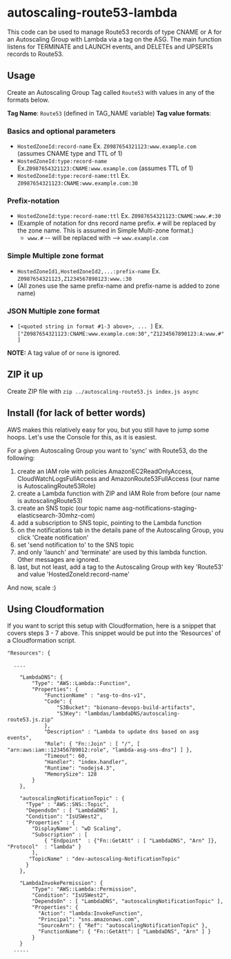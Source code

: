# autoscaling-route53-lambda
This code can be used to manage Route53 records of type CNAME or A for an Autoscaling Group with Lambda via a tag on the ASG. 
The main function listens for TERMINATE and LAUNCH events, and DELETEs and UPSERTs records to Route53.


## Usage
Create an Autoscaling Group Tag called `Route53` with values in any of the formats below. 

**Tag Name**:  `Route53` (defined in TAG_NAME variable)
**Tag value formats**:  
### **Basics and optional parameters**
  * `HostedZoneId:record-name`            Ex. `Z0987654321123:www.example.com`          (assumes CNAME type and TTL of 1)
  * `HostedZoneId:type:record-name`       Ex.`Z0987654321123:CNAME:www.example.com`    (assumes TTL of 1)
  * `HostedZoneId:type:record-name:ttl`   Ex. `Z0987654321123:CNAME:www.example.com:30`

### **Prefix-notation**
  * `HostedZoneId:type:record-name:ttl`   Ex. `Z0987654321123:CNAME:www.#:30`
  * (Example of notation for dns record name prefix. `#` will be replaced by the zone name. This is assumed in Simple Multi-zone format.)
    * `www.#`  -- will be replaced with --> `www.example.com`

### **Simple Multiple zone format**
  * `HostedZoneId1,HostedZoneId2,...:prefix-name`    Ex. `Z0987654321123,Z1234567890123:www.:30`
  * (All zones use the same prefix-name and prefix-name is added to zone name)

### **JSON Multiple zone format**
  * `[<quoted string in format #1-3 above>, ... ]`   Ex. `["Z0987654321123:CNAME:www.example.com:30","Z1234567890123:A:www.#"]`

  **NOTE:** A tag value of <empty string> or `none` is ignored.


## ZIP it up
Create ZIP file with `zip ../autoscaling-route53.js index.js async`
### 
## Install (for lack of better words)
AWS makes this relatively easy for you, but you still have to jump some hoops. Let's use the Console for this, as it is easiest. 

For a given Autoscaling Group you want to 'sync' with Route53, do the following:

1. create an IAM role with policies AmazonEC2ReadOnlyAccess, CloudWatchLogsFullAccess and AmazonRoute53FullAccess (our name is AutoscalingRoute53Role)
1. create a Lambda function with ZIP and IAM Role from before (our name is autoscalingRoute53)
1. create an SNS topic (our topic name asg-notifications-staging-elasticsearch-30mhz-com)
1. add a subscription to SNS topic, pointing to the Lambda function
1. on the notifications tab in the details pane of the Autoscaling Group, you click 'Create notification'
1. set 'send notification to' to the SNS topic
1. and only 'launch' and 'terminate' are used by this lambda function. Other messages are ignored.
1. last, but not least, add a tag to the Autoscaling Group with key 'Route53' and value 'HostedZoneId:record-name'

And now, scale :)

## Using Cloudformation
If you want to script this setup with Cloudformation, here is a snippet that covers steps 3 - 7 above.
This snippet would be put into the 'Resources' of a Cloudformation script.

```
"Resources": {

  ....

    "LambdaDNS": {
        "Type": "AWS::Lambda::Function",
        "Properties": {
            "FunctionName" : "asg-to-dns-v1",
            "Code": {
                "S3Bucket": "bionano-devops-build-artifacts",
                "S3Key": "lambdas/lambdaDNS/autoscaling-route53.js.zip"
            },
            "Description" : "Lambda to update dns based on asg events", 
            "Role": { "Fn::Join" : [ "/", [ "arn:aws:iam::123456789012:role", "lambda-asg-sns-dns"] ] },
            "Timeout": 60,
            "Handler": "index.handler",
            "Runtime": "nodejs4.3",
            "MemorySize": 128
        }
    },

    "autoscalingNotificationTopic" : {
      "Type" : "AWS::SNS::Topic",
      "DependsOn" : [ "LambdaDNS" ], 
      "Condition": "IsUSWest2",
      "Properties" : {
        "DisplayName" : "wD Scaling",
        "Subscription" : [ 
            { "Endpoint"  : {"Fn::GetAtt" : [ "LambdaDNS", "Arn" ]}, "Protocol"  : "lambda" }
        ],
       "TopicName" : "dev-autoscaling-NotificationTopic"
      }
    },      

    "LambdaInvokePermission": {
        "Type": "AWS::Lambda::Permission",
        "Condition": "IsUSWest2",
        "DependsOn" : [ "LambdaDNS", "autoscalingNotificationTopic" ], 
        "Properties": {
          "Action": "lambda:InvokeFunction",
          "Principal": "sns.amazonaws.com",
          "SourceArn": { "Ref": "autoscalingNotificationTopic" },
          "FunctionName": { "Fn::GetAtt": [ "LambdaDNS", "Arn" ] }
        }
    }
  .....
```